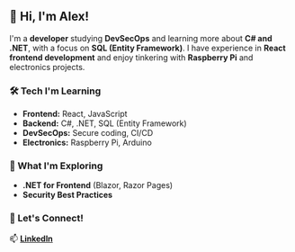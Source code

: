 ## 👋 Hi, I'm Alex!  

I'm a **developer** studying **DevSecOps** and learning more about **C# and .NET**, with a focus on **SQL (Entity Framework)**. I have experience in **React frontend development** and enjoy tinkering with **Raspberry Pi** and electronics projects.

### 🛠️ Tech I'm Learning  
- **Frontend:** React, JavaScript  
- **Backend:** C#, .NET, SQL (Entity Framework)  
- **DevSecOps:** Secure coding, CI/CD  
- **Electronics:** Raspberry Pi, Arduino  

### 🚀 What I'm Exploring  
- **.NET for Frontend** (Blazor, Razor Pages)  
- **Security Best Practices**  

### 🤝 Let's Connect!  
📫 **[LinkedIn](https://www.linkedin.com/in/alexander-beswick)**
